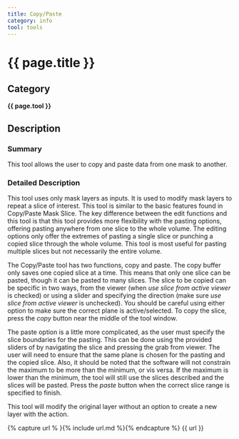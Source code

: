 ```yaml
---
title: Copy/Paste
category: info
tool: tools
---
```


# {{ page.title }}

## Category

**{{ page.tool }}**

## Description

### Summary

This tool allows the user to copy and paste data from one mask to another.

### Detailed Description

This tool uses only mask layers as inputs. It is used to modify mask layers to repeat a slice of interest. This tool is similar to the basic features found in Copy/Paste Mask Slice. The key difference between the edit functions and this tool is that this tool provides more flexibility with the pasting options, offering pasting anywhere from one slice to the whole volume. The editing options only offer the extremes of pasting a single slice or punching a copied slice through the whole volume. This tool is most useful for pasting multiple slices but not necessarily the entire volume. 

The Copy/Paste tool has two functions, copy and paste. The copy buffer only saves one copied slice at a time. This means that only one slice can be pasted, though it can be pasted to many slices. The slice to be copied can be specific in two ways, from the viewer (when *use slice from active viewer* is checked) or using a slider and specifying the direction (make sure *use slice from active viewer* is unchecked). You should be careful using either option to make sure the correct plane is active/selected. To copy the slice, press the *copy* button near the middle of the tool window. 

The paste option is a little more complicated, as the user must specify the slice boundaries for the pasting. This can be done using the provided sliders of by navigating the slice and pressing the grab from viewer. The user will need to ensure that the same plane is chosen for the pasting and the copied slice. Also, it should be noted that the software will not constrain the maximum to be more than the minimum, or vis versa. If the maximum is lower than the minimum, the tool will still use the slices described and the slices will be pasted. Press the *paste* button when the correct slice range is specified to finish.

This tool will modify the original layer without an option to create a new layer with the action. 

{% capture url % }{% include url.md %}{% endcapture %}
{{ url }}
